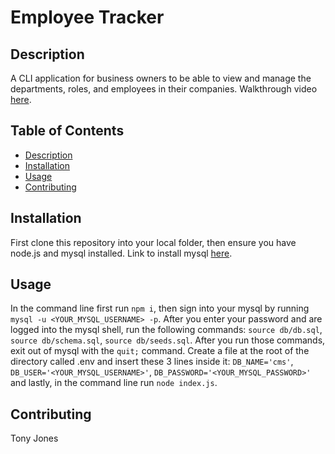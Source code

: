 # Employee Tracker 
  


## Description
A CLI application for business owners to be able to view and manage the departments, roles, and employees in their companies. Walkthrough video <a href=''>here</a>.

## Table of Contents
- [Description](#description)
- [Installation](#installation)
- [Usage](#usage)
- [Contributing](#contributing)

## Installation
First clone this repository into your local folder, then ensure you have node.js and mysql installed. Link to install mysql <a href='https://coding-boot-camp.github.io/full-stack/mysql/mysql-installation-guide'>here</a>.

## Usage
In the command line first run `npm i`, then sign into your mysql by running `mysql -u <YOUR_MYSQL_USERNAME> -p`. After you enter your password and are logged into the mysql shell, run the following commands: `source db/db.sql`, `source db/schema.sql`, `source db/seeds.sql`. After you run those commands, exit out of mysql with the `quit;` command. Create a file at the root of the directory called .env and insert these 3 lines inside it: `DB_NAME='cms'`, `DB_USER='<YOUR_MYSQL_USERNAME>'`, `DB_PASSWORD='<YOUR_MYSQL_PASSWORD>'` and lastly, in the command line run `node index.js`.


## Contributing
Tony Jones


